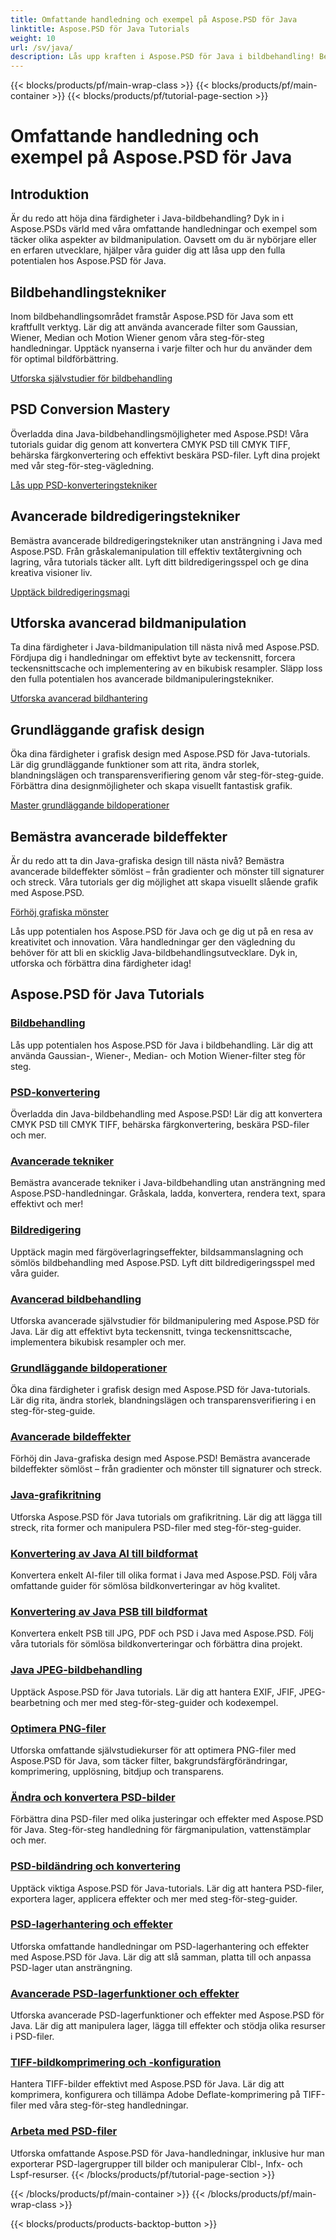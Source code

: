 ```yaml
---
title: Omfattande handledning och exempel på Aspose.PSD för Java
linktitle: Aspose.PSD för Java Tutorials
weight: 10
url: /sv/java/
description: Lås upp kraften i Aspose.PSD för Java i bildbehandling! Bemästra filter som Gaussian, Wiener, Median och Motion Wiener med steg-för-steg tutorials.
---
```


{{< blocks/products/pf/main-wrap-class >}}
{{< blocks/products/pf/main-container >}}
{{< blocks/products/pf/tutorial-page-section >}}

# Omfattande handledning och exempel på Aspose.PSD för Java


## Introduktion

Är du redo att höja dina färdigheter i Java-bildbehandling? Dyk in i Aspose.PSDs värld med våra omfattande handledningar och exempel som täcker olika aspekter av bildmanipulation. Oavsett om du är nybörjare eller en erfaren utvecklare, hjälper våra guider dig att låsa upp den fulla potentialen hos Aspose.PSD för Java.

## Bildbehandlingstekniker

Inom bildbehandlingsområdet framstår Aspose.PSD för Java som ett kraftfullt verktyg. Lär dig att använda avancerade filter som Gaussian, Wiener, Median och Motion Wiener genom våra steg-för-steg handledningar. Upptäck nyanserna i varje filter och hur du använder dem för optimal bildförbättring.

[Utforska självstudier för bildbehandling](./image-processing/)

## PSD Conversion Mastery

Överladda dina Java-bildbehandlingsmöjligheter med Aspose.PSD! Våra tutorials guidar dig genom att konvertera CMYK PSD till CMYK TIFF, behärska färgkonvertering och effektivt beskära PSD-filer. Lyft dina projekt med vår steg-för-steg-vägledning.

[Lås upp PSD-konverteringstekniker](./psd-conversion/)

## Avancerade bildredigeringstekniker

Bemästra avancerade bildredigeringstekniker utan ansträngning i Java med Aspose.PSD. Från gråskalemanipulation till effektiv textåtergivning och lagring, våra tutorials täcker allt. Lyft ditt bildredigeringsspel och ge dina kreativa visioner liv.

[Upptäck bildredigeringsmagi](./image-editing/)

## Utforska avancerad bildmanipulation

Ta dina färdigheter i Java-bildmanipulation till nästa nivå med Aspose.PSD. Fördjupa dig i handledningar om effektivt byte av teckensnitt, forcera teckensnittscache och implementering av en bikubisk resampler. Släpp loss den fulla potentialen hos avancerade bildmanipuleringstekniker.

[Utforska avancerad bildhantering](./advanced-image-manipulation/)

## Grundläggande grafisk design

Öka dina färdigheter i grafisk design med Aspose.PSD för Java-tutorials. Lär dig grundläggande funktioner som att rita, ändra storlek, blandningslägen och transparensverifiering genom vår steg-för-steg-guide. Förbättra dina designmöjligheter och skapa visuellt fantastisk grafik.

[Master grundläggande bildoperationer](./basic-image-operations/)

## Bemästra avancerade bildeffekter

Är du redo att ta din Java-grafiska design till nästa nivå? Bemästra avancerade bildeffekter sömlöst – från gradienter och mönster till signaturer och streck. Våra tutorials ger dig möjlighet att skapa visuellt slående grafik med Aspose.PSD.

[Förhöj grafiska mönster](./advanced-image-effects/)

Lås upp potentialen hos Aspose.PSD för Java och ge dig ut på en resa av kreativitet och innovation. Våra handledningar ger den vägledning du behöver för att bli en skicklig Java-bildbehandlingsutvecklare. Dyk in, utforska och förbättra dina färdigheter idag!
## Aspose.PSD för Java Tutorials
### [Bildbehandling](./image-processing/)
Lås upp potentialen hos Aspose.PSD för Java i bildbehandling. Lär dig att använda Gaussian-, Wiener-, Median- och Motion Wiener-filter steg för steg.
### [PSD-konvertering](./psd-conversion/)
Överladda din Java-bildbehandling med Aspose.PSD! Lär dig att konvertera CMYK PSD till CMYK TIFF, behärska färgkonvertering, beskära PSD-filer och mer. 
### [Avancerade tekniker](./advanced-techniques/)
Bemästra avancerade tekniker i Java-bildbehandling utan ansträngning med Aspose.PSD-handledningar. Gråskala, ladda, konvertera, rendera text, spara effektivt och mer!
### [Bildredigering](./image-editing/)
Upptäck magin med färgöverlagringseffekter, bildsammanslagning och sömlös bildbehandling med Aspose.PSD. Lyft ditt bildredigeringsspel med våra guider.
### [Avancerad bildbehandling](./advanced-image-manipulation/)
Utforska avancerade självstudier för bildmanipulering med Aspose.PSD för Java. Lär dig att effektivt byta teckensnitt, tvinga teckensnittscache, implementera bikubisk resampler och mer.
### [Grundläggande bildoperationer](./basic-image-operations/)
Öka dina färdigheter i grafisk design med Aspose.PSD för Java-tutorials. Lär dig rita, ändra storlek, blandningslägen och transparensverifiering i en steg-för-steg-guide.
### [Avancerade bildeffekter](./advanced-image-effects/)
Förhöj din Java-grafiska design med Aspose.PSD! Bemästra avancerade bildeffekter sömlöst – från gradienter och mönster till signaturer och streck.
### [Java-grafikritning](./java-graphics-drawing/)
Utforska Aspose.PSD för Java tutorials om grafikritning. Lär dig att lägga till streck, rita former och manipulera PSD-filer med steg-för-steg-guider.
### [Konvertering av Java AI till bildformat](./java-ai-to-image-format-conversion/)
Konvertera enkelt AI-filer till olika format i Java med Aspose.PSD. Följ våra omfattande guider för sömlösa bildkonverteringar av hög kvalitet.
### [Konvertering av Java PSB till bildformat](./java-psb-to-image-format-conversion/)
Konvertera enkelt PSB till JPG, PDF och PSD i Java med Aspose.PSD. Följ våra tutorials för sömlösa bildkonverteringar och förbättra dina projekt.
### [Java JPEG-bildbehandling](./java-jpeg-image-processing/)
Upptäck Aspose.PSD för Java tutorials. Lär dig att hantera EXIF, JFIF, JPEG-bearbetning och mer med steg-för-steg-guider och kodexempel.
### [Optimera PNG-filer](./optimizing-png-files/)
Utforska omfattande självstudiekurser för att optimera PNG-filer med Aspose.PSD för Java, som täcker filter, bakgrundsfärgförändringar, komprimering, upplösning, bitdjup och transparens.
### [Ändra och konvertera PSD-bilder](./modifying-converting-psd-images/)
Förbättra dina PSD-filer med olika justeringar och effekter med Aspose.PSD för Java. Steg-för-steg handledning för färgmanipulation, vattenstämplar och mer.
### [PSD-bildändring och konvertering](./psd-image-modification-conversion/)
Upptäck viktiga Aspose.PSD för Java-tutorials. Lär dig att hantera PSD-filer, exportera lager, applicera effekter och mer med steg-för-steg-guider.
### [PSD-lagerhantering och effekter](./psd-layer-management-effects/)
Utforska omfattande handledningar om PSD-lagerhantering och effekter med Aspose.PSD för Java. Lär dig att slå samman, platta till och anpassa PSD-lager utan ansträngning.
### [Avancerade PSD-lagerfunktioner och effekter](./advanced-psd-layer-features-effects/)
Utforska avancerade PSD-lagerfunktioner och effekter med Aspose.PSD för Java. Lär dig att manipulera lager, lägga till effekter och stödja olika resurser i PSD-filer.
### [TIFF-bildkomprimering och -konfiguration](./tiff-image-compression-configuration/)
Hantera TIFF-bilder effektivt med Aspose.PSD för Java. Lär dig att komprimera, konfigurera och tillämpa Adobe Deflate-komprimering på TIFF-filer med våra steg-för-steg handledningar.
### [Arbeta med PSD-filer](./working-with-psd-files/)
Utforska omfattande Aspose.PSD för Java-handledningar, inklusive hur man exporterar PSD-lagergrupper till bilder och manipulerar Clbl-, Infx- och Lspf-resurser.
{{< /blocks/products/pf/tutorial-page-section >}}

{{< /blocks/products/pf/main-container >}}
{{< /blocks/products/pf/main-wrap-class >}}

{{< blocks/products/products-backtop-button >}}
